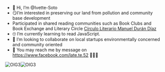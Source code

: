 - 🐒 Hi, I’m @Ivette-Soto
- 😏I’m interested in preserving our land from pollution and community base development
-  Participated in shared reading communities such as Book Clubs and Book Exchange and Literary Circle <a href="https://www.clmdd.org/inicio">Círculo Literario Manuel Durán Díaz<a>
- 🙄 I’m currently learning to read JavaScript.
- 🧐 I’m looking to collaborate on local startups environmentally concerned and community oriented
- 🤝 You may reach me by message on https://www.facebook.com/late.te.52
🙈🙉🙊

![OIG3](https://github.com/Ivette-Soto/Ivette-Soto/assets/86391992/2017d195-e105-40b3-a662-045ef29bbc16)![OIG3](https://github.com/Ivette-Soto/Ivette-Soto/assets/86391992/9fe73e4c-7df7-4e36-a96f-621dba73ff97)

<!---
Ivette-Soto/Ivette-Soto is a ✨ special ✨ repository because its `README.md` (this file) appears on your GitHub profile.
You can click the Preview link to take a look at your changes.
--->
